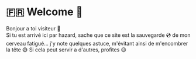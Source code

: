 
# :fr: Welcome :loudspeaker:

Bonjour a toi visiteur 👋  
Si tu est arrivé ici par hazard, sache que ce site est la sauvegarde :cd: de mon cerveau fatigué... 
j'y note quelques astuce, m'évitant ainsi de m'encombrer la tête :sweat_smile:
Si cela peut servir a d'autres, profites :wink:

